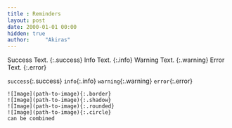 ```yaml
---
title : Reminders
layout: post
date: 2000-01-01 00:00
hidden: true
author:     "Akiras"
---
```


Success Text.
{:.success}
Info Text.
{:.info}
Warning Text.
{:.warning}
Error Text.
{:.error}

`success`{:.success}
`info`{:.info}
`warning`{:.warning}
`error`{:.error}

```
![Image](path-to-image){:.border}
![Image](path-to-image){:.shadow}
![Image](path-to-image){:.rounded}
![Image](path-to-image){:.circle}
can be combined

```
